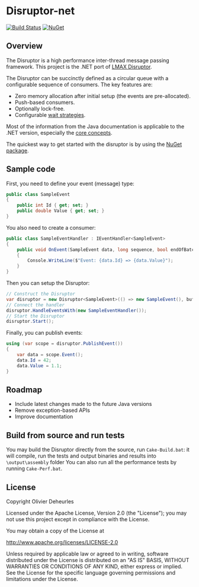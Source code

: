 # Disruptor-net

[![Build Status](https://dev.azure.com/Disruptor-net/Disruptor-net/_apis/build/status/Default?branchName=master)](https://dev.azure.com/Disruptor-net/Disruptor-net/_build/latest?definitionId=1&branchName=master)
[![NuGet](https://buildstats.info/nuget/Disruptor)](http://www.nuget.org/packages/Disruptor/)

## Overview

The Disruptor is a high performance inter-thread message passing framework. This project is the .NET port of [LMAX Disruptor](https://github.com/LMAX-Exchange/disruptor).

The Disruptor can be succinctly defined as a circular queue with a configurable sequence of consumers. The key features are:
- Zero memory allocation after initial setup (the events are pre-allocated).
- Push-based consumers.
- Optionally lock-free.
- Configurable [wait strategies](https://github.com/disruptor-net/Disruptor-net/wiki/Wait-Strategies).

Most of the information from the Java documentation is applicable to the .NET version, especially the [core concepts](https://github.com/LMAX-Exchange/disruptor/wiki/Introduction).

The quickest way to get started with the disruptor is by using the [NuGet package](https://www.nuget.org/packages/Disruptor).

## Sample code

First, you need to define your event (message) type:

```cs
public class SampleEvent
{
    public int Id { get; set; }
    public double Value { get; set; }
}
```

You also need to create a consumer:

```cs
public class SampleEventHandler : IEventHandler<SampleEvent>
{
    public void OnEvent(SampleEvent data, long sequence, bool endOfBatch)
    {
        Console.WriteLine($"Event: {data.Id} => {data.Value}");
    }
}
```

Then you can setup the Disruptor:

```cs
// Construct the Disruptor
var disruptor = new Disruptor<SampleEvent>(() => new SampleEvent(), bufferSize: 1024);
// Connect the handler
disruptor.HandleEventsWith(new SampleEventHandler());
// Start the Disruptor
disruptor.Start();
```

Finally, you can publish events:

```cs
using (var scope = disruptor.PublishEvent())
{
    var data = scope.Event();
    data.Id = 42;
    data.Value = 1.1;
}
```

## Roadmap

* Include latest changes made to the future Java versions
* Remove exception-based APIs
* Improve documentation

## Build from source and run tests

You may build the Disruptor directly from the source, run `Cake-Build.bat`: it will compile, run the tests and output binaries and results into `\output\assembly` folder
You can also run all the performance tests by running `Cake-Perf.bat`.

## License

Copyright Olivier Deheurles

Licensed under the Apache License, Version 2.0 (the "License"); you may not use this project except in compliance with the License.

You may obtain a copy of the License at

http://www.apache.org/licenses/LICENSE-2.0

Unless required by applicable law or agreed to in writing, software
distributed under the License is distributed on an "AS IS" BASIS,
WITHOUT WARRANTIES OR CONDITIONS OF ANY KIND, either express or implied.
See the License for the specific language governing permissions and
limitations under the License.
